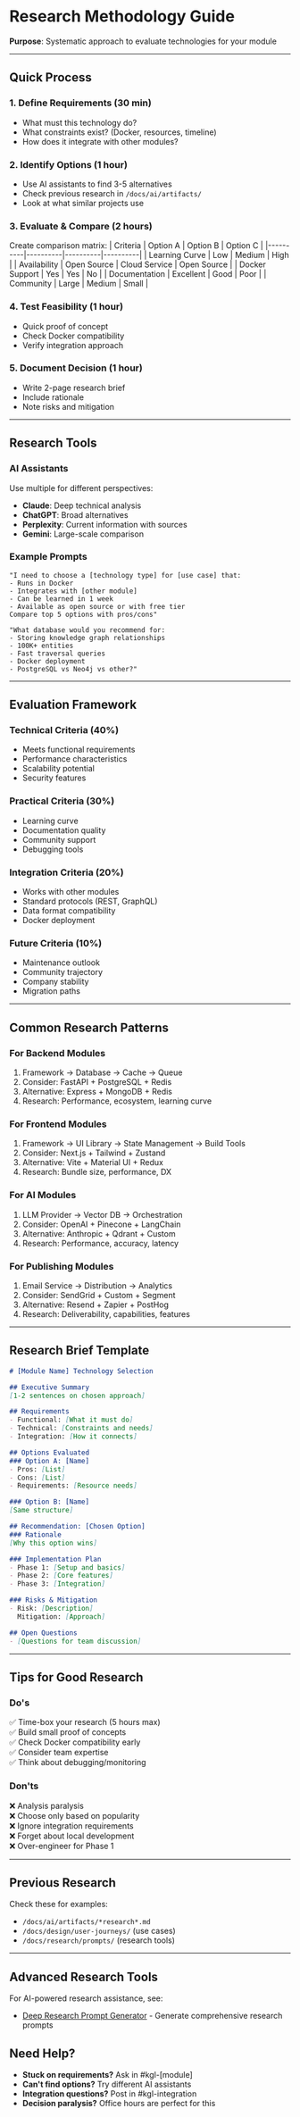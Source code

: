 # Research Methodology Guide

**Purpose**: Systematic approach to evaluate technologies for your module

---

## Quick Process

### 1. Define Requirements (30 min)
- What must this technology do?
- What constraints exist? (Docker, resources, timeline)
- How does it integrate with other modules?

### 2. Identify Options (1 hour)
- Use AI assistants to find 3-5 alternatives
- Check previous research in `/docs/ai/artifacts/`
- Look at what similar projects use

### 3. Evaluate & Compare (2 hours)
Create comparison matrix:
| Criteria | Option A | Option B | Option C |
|----------|----------|----------|----------|
| Learning Curve | Low | Medium | High |
| Availability | Open Source | Cloud Service | Open Source |
| Docker Support | Yes | Yes | No |
| Documentation | Excellent | Good | Poor |
| Community | Large | Medium | Small |

### 4. Test Feasibility (1 hour)
- Quick proof of concept
- Check Docker compatibility
- Verify integration approach

### 5. Document Decision (1 hour)
- Write 2-page research brief
- Include rationale
- Note risks and mitigation

---

## Research Tools

### AI Assistants
Use multiple for different perspectives:
- **Claude**: Deep technical analysis
- **ChatGPT**: Broad alternatives
- **Perplexity**: Current information with sources
- **Gemini**: Large-scale comparison

### Example Prompts

```
"I need to choose a [technology type] for [use case] that:
- Runs in Docker
- Integrates with [other module]
- Can be learned in 1 week
- Available as open source or with free tier
Compare top 5 options with pros/cons"
```

```
"What database would you recommend for:
- Storing knowledge graph relationships
- 100K+ entities
- Fast traversal queries
- Docker deployment
- PostgreSQL vs Neo4j vs other?"
```

---

## Evaluation Framework

### Technical Criteria (40%)
- Meets functional requirements
- Performance characteristics
- Scalability potential
- Security features

### Practical Criteria (30%)
- Learning curve
- Documentation quality
- Community support
- Debugging tools

### Integration Criteria (20%)
- Works with other modules
- Standard protocols (REST, GraphQL)
- Data format compatibility
- Docker deployment

### Future Criteria (10%)
- Maintenance outlook
- Community trajectory
- Company stability
- Migration paths

---

## Common Research Patterns

### For Backend Modules
1. Framework → Database → Cache → Queue
2. Consider: FastAPI + PostgreSQL + Redis
3. Alternative: Express + MongoDB + Redis
4. Research: Performance, ecosystem, learning curve

### For Frontend Modules  
1. Framework → UI Library → State Management → Build Tools
2. Consider: Next.js + Tailwind + Zustand
3. Alternative: Vite + Material UI + Redux
4. Research: Bundle size, performance, DX

### For AI Modules
1. LLM Provider → Vector DB → Orchestration
2. Consider: OpenAI + Pinecone + LangChain
3. Alternative: Anthropic + Qdrant + Custom
4. Research: Performance, accuracy, latency

### For Publishing Modules
1. Email Service → Distribution → Analytics
2. Consider: SendGrid + Custom + Segment
3. Alternative: Resend + Zapier + PostHog
4. Research: Deliverability, capabilities, features

---

## Research Brief Template

```markdown
# [Module Name] Technology Selection

## Executive Summary
[1-2 sentences on chosen approach]

## Requirements
- Functional: [What it must do]
- Technical: [Constraints and needs]
- Integration: [How it connects]

## Options Evaluated
### Option A: [Name]
- Pros: [List]
- Cons: [List]
- Requirements: [Resource needs]

### Option B: [Name]
[Same structure]

## Recommendation: [Chosen Option]
### Rationale
[Why this option wins]

### Implementation Plan
- Phase 1: [Setup and basics]
- Phase 2: [Core features]
- Phase 3: [Integration]

### Risks & Mitigation
- Risk: [Description]
  Mitigation: [Approach]

## Open Questions
- [Questions for team discussion]
```

---

## Tips for Good Research

### Do's
✅ Time-box your research (5 hours max)  
✅ Build small proof of concepts  
✅ Check Docker compatibility early  
✅ Consider team expertise  
✅ Think about debugging/monitoring

### Don'ts
❌ Analysis paralysis  
❌ Choose only based on popularity  
❌ Ignore integration requirements  
❌ Forget about local development  
❌ Over-engineer for Phase 1

---

## Previous Research

Check these for examples:
- `/docs/ai/artifacts/*research*.md`
- `/docs/design/user-journeys/` (use cases)
- `/docs/research/prompts/` (research tools)

---

## Advanced Research Tools

For AI-powered research assistance, see:
- [Deep Research Prompt Generator](/docs/research/prompts/deep-research-prompt-generator.md) - Generate comprehensive research prompts

## Need Help?

- **Stuck on requirements?** Ask in #kgl-[module]
- **Can't find options?** Try different AI assistants
- **Integration questions?** Post in #kgl-integration
- **Decision paralysis?** Office hours are perfect for this